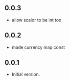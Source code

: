 ## 0.0.3

- allow scalor to be int too 

## 0.0.2

- made currency map const

## 0.0.1

- Initial version.

